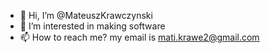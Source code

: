 - 👋 Hi, I’m @MateuszKrawczynski
- 👀 I’m interested in making software
- 📫 How to reach me? my email is mati.krawe2@gmail.com

<!---
 is a ✨ special ✨ repository because its `README.md` (this file) appears on your GitHub profile.
You can click the Preview link to take a look at your changes.
--->
